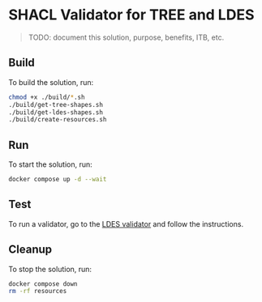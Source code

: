 # SHACL Validator for TREE and LDES
> TODO: document this solution, purpose, benefits, ITB, etc.

## Build
To build the solution, run:
```bash
chmod +x ./build/*.sh
./build/get-tree-shapes.sh
./build/get-ldes-shapes.sh
./build/create-resources.sh
```

## Run
To start the solution, run:
```bash
docker compose up -d --wait
```

## Test
To run a validator, go to the [LDES validator](http://localhost:8088/shacl/ldes/upload) and follow the instructions.


## Cleanup
To stop the solution, run:
```bash
docker compose down
rm -rf resources
```
